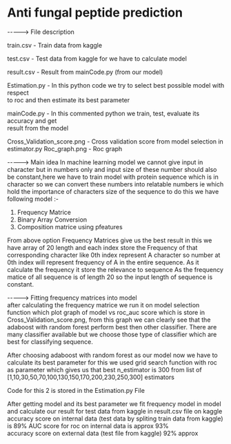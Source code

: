# Anti fungal peptide prediction

-----> File description 

train.csv                   - Train data from kaggle  

test.csv                    - Test data from kaggle for we have to calculate model  

result.csv                  - Result from mainCode.py (from our model)  

Estimation.py               - In this python code we try to select best possible model with respect   
                                to roc and then estimate its best parameter    
                                
mainCode.py                 - In this commented python we train, test, evaluate its accuracy and get   
                                result from the model 

Cross_Validation_score.png  - Cross validation score from model selection in estimator.py 
Roc_graph.png               - Roc graph 



-----> Main idea
In machine learning model we cannot give input in character but in numbers only and input size of
these number should also be constant,here we have to train model with protein sequence which is 
in character so we can convert these numbers into relatable numbers ie which hold the importance of 
characters size of the sequence to do this we have following model :-
1. Frequency Matrice
2. Binary Array Conversion
3. Composition matrice using pfeatures

From above option Frequency Matrices give us the best result in this we have array of 20 length and 
each index store the Frequency of that corresponding character like 0th index represent A character 
so number at 0th index will represent frequency of A in the entire sequence.
As it calculate the frequency it store the relevance to sequence
As the frequency matice of all sequence is of length 20 so the input length of sequence is constant.

-----> Fitting frequency matrices into model  
after calculating the frequency matrice we run it on model selection function which plot graph of 
model vs roc_auc score which is store in Cross_Validation_score.png, from this graph we can clearly 
see that the adaboost with random forest perform best then other classifier. There are many classifier
available but we choose those type of classifier which are best for classifying sequence.

After choosing adaboost with random forest as our model now we have to calculate its best parameter
for this we used grid search function with roc as parameter which gives us that best
n_estimator is 300 from list of [1,10,30,50,70,100,130,150,170,200,230,250,300] estimators  

Code for this 2 is stored in the Estimation.py File 


After getting model and its best parameter we fit frequency model in model and calculate our result
for test data from kaggle in result.csv file on kaggle  
accuracy score on internal data (test data by spliting train data from kaggle) is 89% 
AUC score for roc on internal data is approx 93%  
accuracy score on external data (test file from kaggle) 92% approx  
